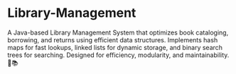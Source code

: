 # Library-Management
A Java-based Library Management System that optimizes book cataloging, borrowing, and returns using efficient data structures. Implements hash maps for fast lookups, linked lists for dynamic storage, and binary search trees for searching. Designed for efficiency, modularity, and maintainability. 🚀📚

